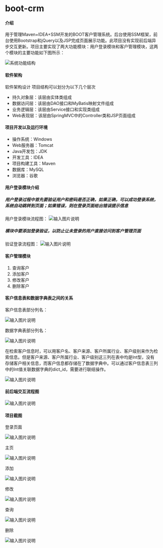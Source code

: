 # boot-crm

#### 介绍
用于管理Maven+IDEA+SSM开发的BOOT客户管理系统。后台使用SSM框架，前台使用Bootstrap和jQuery以及JSP完成页面展示功能。此项目没有实现前后端异步交互更新。项目主要实现了两大功能模块：用户登录模块和客户管理模块，这两个模块的主要功能如下图所示：

![系统功能结构](https://images.gitee.com/uploads/images/2020/0407/154053_065cecb5_6533994.png "客户管理系统.png")

#### 软件架构
软件架构设计
项目结构可以划分为以下几个层次
- 持久对象层：该层由实体类组成
- 数据访问层：该层由DAO接口和MyBatis映射文件组成
- 业务逻辑层：该层由Service接口和实现类组成
- Web表现层：该层由SpringMVC中的Controller类和JSP页面组成

#### 项目开发以及运行环境
- 操作系统：Windows
- Web服务器：Tomcat
- Java开发包：JDK
- 开发工具：IDEA
- 项目构建工具：Maven
- 数据库：MySQL
- 浏览器：谷歌

#### 用户登录模块介绍
##### 用户登录过程中首先要验证用户和密码是否正确，如果正确，可以成功登录系统，系统自动跳转到页面；如果错误，则在登录页面给出错误提示信息
用户登录模块流程图：
![输入图片说明](https://images.gitee.com/uploads/images/2020/0410/180953_d7e275b9_6533994.png "用户登录流程图.png")
##### 模块中要添加登录验证，以防止让未登录的用户直接访问到客户管理页面
验证登录流程图：
![输入图片说明](https://images.gitee.com/uploads/images/2020/0410/205654_32cf9775_6533994.png "登录验证流程图.png") 

#### 客户管理模块
1. 查询客户
2. 添加客户
3. 修改客户
4. 删除客户

#### 客户信息表和数据字典表之间的关系
客户信息表部分列名：

![输入图片说明](https://images.gitee.com/uploads/images/2020/0417/161432_4ae82b00_6533994.png "客户表.png")

数据字典表部分列名：

![输入图片说明](https://images.gitee.com/uploads/images/2020/0417/161445_5a41cb58_6533994.png "数据字典表.png")

在检索客户信息时，可以用客户名、客户来源、客户所属行业、客户级别来作为检索信息。但是客户来源、客户所属行业、客户级别这三列在表中均是Int型，没有存储客户相关信息，而客户信息都存储在了数据字典中。可以通过客户信息表三列中的Int值关联数据字典的dict_id，需要进行联结操作。

![输入图片说明](https://images.gitee.com/uploads/images/2020/0417/164452_d884f08b_6533994.png "屏幕截图.png")

#### 前后端交互流程图
![输入图片说明](https://images.gitee.com/uploads/images/2020/0427/220647_11380187_6533994.png "屏幕截图.png")

#### 项目截图

登录页面

![输入图片说明](https://images.gitee.com/uploads/images/2020/0513/174237_ebbe93ec_6533994.jpeg "登录页面.jpg")

主页

![输入图片说明](https://images.gitee.com/uploads/images/2020/0513/174246_96b5f6e6_6533994.jpeg "主页.jpg")

添加

![输入图片说明](https://images.gitee.com/uploads/images/2020/0513/174255_6c9a1fcd_6533994.jpeg "添加.jpg")

修改

![输入图片说明](https://images.gitee.com/uploads/images/2020/0513/174307_eb5d7073_6533994.jpeg "修改.jpg")

查询

![输入图片说明](https://images.gitee.com/uploads/images/2020/0513/174315_4a3edf58_6533994.jpeg "查询模块.jpg")

删除

![输入图片说明](https://images.gitee.com/uploads/images/2020/0513/174329_321e8414_6533994.jpeg "删除.jpg")
